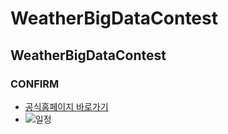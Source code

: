 # WeatherBigDataContest
WeatherBigDataContest
---------------
### CONFIRM
 - [공식홈페이지 바로가기](https://bd.kma.go.kr/contest/main.do)
 - ![일정](https://user-images.githubusercontent.com/40632826/170925046-fa00fe03-5c86-44c9-8174-e1baf4dbbd74.png)

